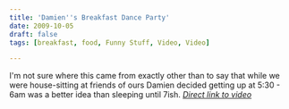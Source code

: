 ```yaml
---
title: 'Damien''s Breakfast Dance Party'
date: 2009-10-05
draft: false
tags: [breakfast, food, Funny Stuff, Video, Video]

---
```


I'm not sure where this came from exactly other than to say that while we were house-sitting at friends of ours Damien decided getting up at 5:30 - 6am was a better idea than sleeping until 7ish. _[Direct link to video](http://www.vimeo.com/6909033)_